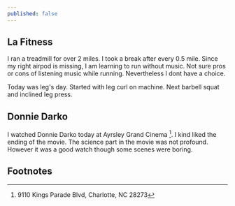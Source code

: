 ```yaml
---
published: false
---
```


## La Fitness

I ran a treadmill for over 2 miles. I took a break after every 0.5 mile. Since my right airpod is missing, I am learning to run without music. Not sure pros or cons of listening music while running. Nevertheless I dont have a choice.

Today was leg's day. Started with leg curl on machine. Next barbell squat and inclined leg press.

## Donnie Darko

I watched Donnie Darko today at Ayrsley Grand Cinema [^addr]. I kind liked the ending of the movie. The science part in the movie was not profound. However it was a good watch though some scenes were boring.



## Footnotes

[^addr]: 9110 Kings Parade Blvd, Charlotte, NC 28273